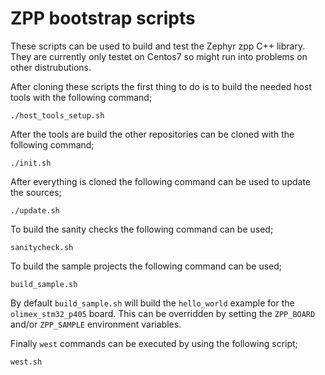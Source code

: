 # ZPP bootstrap scripts

These scripts can be used to build and test the Zephyr zpp C++ library. They
are currently only testet on Centos7 so might run into problems on other
distrubutions. 

After cloning these scripts the first thing to do is to build the needed
host tools with the following command;

```
./host_tools_setup.sh
```

After the tools are build the other repositories can be cloned with the
following command;

```
./init.sh
```

After everything is cloned the following command can be used to update
the sources;

```
./update.sh
```

To build the sanity checks the following command can be used;

```
sanitycheck.sh
```

To build the sample projects the following command can be used;

```
build_sample.sh
```

By default `build_sample.sh` will build the `hello_world` example for the
`olimex_stm32_p405` board. This can be overridden by setting the `ZPP_BOARD`
and/or `ZPP_SAMPLE` environment variables.


Finally `west` commands can be executed by using the following script;

```
west.sh
```


